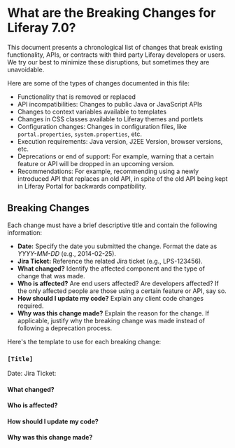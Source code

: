 # What are the Breaking Changes for Liferay 7.0?

This document presents a chronological list of changes that break existing
functionality, APIs, or contracts with third party Liferay developers or users.
We try our best to minimize these disruptions, but sometimes they are
unavoidable.

Here are some of the types of changes documented in this file:

* Functionality that is removed or replaced
* API incompatibilities: Changes to public Java or JavaScript APIs
* Changes to context variables available to templates
* Changes in CSS classes available to Liferay themes and portlets
* Configuration changes: Changes in configuration files, like
`portal.properties`, `system.properties`, etc.
* Execution requirements: Java version, J2EE Version, browser versions, etc.
* Deprecations or end of support: For example, warning that a certain
feature or API will be dropped in an upcoming version.
* Recommendations: For example, recommending using a newly introduced API that
replaces an old API, in spite of the old API being kept in Liferay Portal for
backwards compatibility.

## Breaking Changes

Each change must have a brief descriptive title and contain the following
information:

* **Date:** Specify the date you submitted the change. Format the date as
*YYYY-MM-DD* (e.g., 2014-02-25).
* **Jira Ticket:** Reference the related Jira ticket (e.g., LPS-123456).
* **What changed?** Identify the affected component and the type of change that
was made.
* **Who is affected?** Are end users affected? Are developers affected? If the
only affected people are those using a certain feature or API, say so.
* **How should I update my code?** Explain any client code changes required.
* **Why was this change made?** Explain the reason for the change. If applicable,
justify why the breaking change was made instead of following a deprecation
process.

Here's the template to use for each breaking change:

### `[Title]`
Date:
Jira Ticket:

#### What changed?

#### Who is affected?

#### How should I update my code?

#### Why was this change made?


